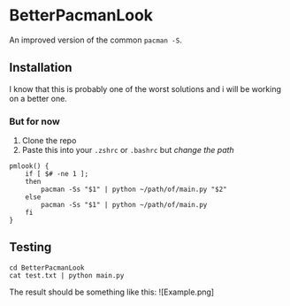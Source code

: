 # BetterPacmanLook
An improved version of the common `pacman -S`.
## Installation
I know that this is probably one of the worst solutions and i will be working on a better one.
### But for now
1. Clone the repo
2. Paste this into your `.zshrc` or `.bashrc` but *change the path*
```
pmlook() {
    if [ $# -ne 1 ];
    then
        pacman -Ss "$1" | python ~/path/of/main.py "$2"
    else	
        pacman -Ss "$1" | python ~/path/of/main.py
    fi
}
```
## Testing
```
cd BetterPacmanLook
cat test.txt | python main.py
```
The result should be something like this:
![Example.png]